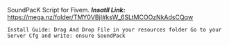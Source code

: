 
SoundPacK Script for Fivem.
***Insatll Link:***
https://mega.nz/folder/TMY0VBjI#ksW_6SLtMCOOzNkAdsCQqw

`Install Guide:
Drag And Drop File in your resources folder
Go to your Server Cfg and write: ensure SoundPack`
